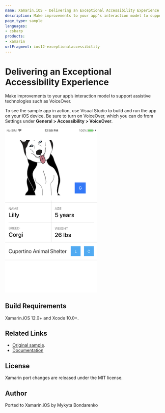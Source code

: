 ```yaml
---
name: Xamarin.iOS - Delivering an Exceptional Accessibility Experience
description: Make improvements to your app’s interaction model to support assistive technologies such as VoiceOver. To see the sample app in action, use Visual...
page_type: sample
languages:
- csharp
products:
- xamarin
urlFragment: ios12-exceptionalaccessibility
---
```

# Delivering an Exceptional Accessibility Experience

Make improvements to your app’s interaction model to support assistive technologies such as VoiceOver.

To see the sample app in action, use Visual Studio to build and run the app on your iOS device. Be sure to turn on VoiceOver, which you can do from Settings under **General > Accessibility > VoiceOver**.

![Demonstration of accessibility](Screenshots/screenshot-1.png)

## Build Requirements

Xamarin.iOS 12.0+ and Xcode 10.0+.

## Related Links

- [Original sample](https://developer.apple.com/documentation/uikit/accessibility/delivering_an_exceptional_accessibility_experience).
- [Documentation](https://developer.apple.com/documentation/uikit/accessibility)

## License

Xamarin port changes are released under the MIT license.

## Author

Ported to Xamarin.iOS by Mykyta Bondarenko
